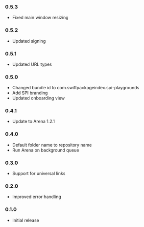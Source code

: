 ### 0.5.3
- Fixed main window resizing

### 0.5.2
- Updated signing

### 0.5.1
- Updated URL types

### 0.5.0
- Changed bundle id to com.swiftpackageindex.spi-playgrounds
- Add SPI branding
- Updated onboarding view

### 0.4.1
- Update to Arena 1.2.1

### 0.4.0
- Default folder name to repository name
- Run Arena on background queue

### 0.3.0
- Support for universal links

### 0.2.0
- Improved error handling

### 0.1.0
- Initial release